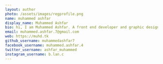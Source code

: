 ```yaml
---
layout: author
photo: /assets/images/regprofile.png
name: muhammed ashfar
display_name: Muhammed Ashfar
bio: hi, I am Muhammed Ashfar. A front end developer and graphic designer
email: muhammed.ashfar.7@gmail.com
web: https://muhd.tk
github_username: muhammedashfar7
facebook_username: muhammed.ashfar.4
twitter_username: ashfar_muhammed
instagram_username: b.lan.c
---
```

